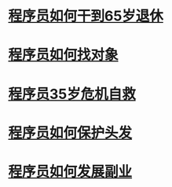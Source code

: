
# [程序员如何干到65岁退休](https://github.com/ICU2020/programer/blob/main/career_planning.md)

# [程序员如何找对象](https://github.com/ICU2020/programer/blob/main/findlove.md)

# [程序员35岁危机自救](https://github.com/ICU2020/programer/blob/main/programmer35.md)

# [程序员如何保护头发](https://github.com/ICU2020/programer/blob/main/hair.md)

# [程序员如何发展副业](https://github.com/ICU2020/programer/blob/main/side.md)
